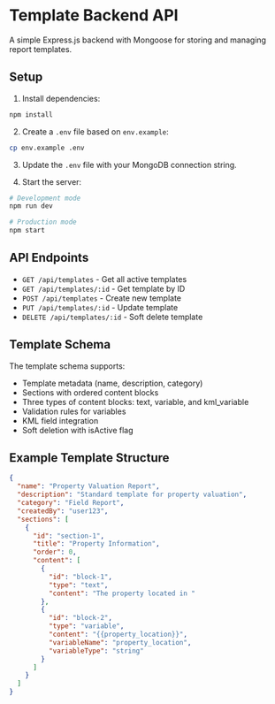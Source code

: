 # Template Backend API

A simple Express.js backend with Mongoose for storing and managing report templates.

## Setup

1. Install dependencies:
```bash
npm install
```

2. Create a `.env` file based on `env.example`:
```bash
cp env.example .env
```

3. Update the `.env` file with your MongoDB connection string.

4. Start the server:
```bash
# Development mode
npm run dev

# Production mode
npm start
```

## API Endpoints

- `GET /api/templates` - Get all active templates
- `GET /api/templates/:id` - Get template by ID
- `POST /api/templates` - Create new template
- `PUT /api/templates/:id` - Update template
- `DELETE /api/templates/:id` - Soft delete template

## Template Schema

The template schema supports:
- Template metadata (name, description, category)
- Sections with ordered content blocks
- Three types of content blocks: text, variable, and kml_variable
- Validation rules for variables
- KML field integration
- Soft deletion with isActive flag

## Example Template Structure

```json
{
  "name": "Property Valuation Report",
  "description": "Standard template for property valuation",
  "category": "Field Report",
  "createdBy": "user123",
  "sections": [
    {
      "id": "section-1",
      "title": "Property Information",
      "order": 0,
      "content": [
        {
          "id": "block-1",
          "type": "text",
          "content": "The property located in "
        },
        {
          "id": "block-2",
          "type": "variable",
          "content": "{{property_location}}",
          "variableName": "property_location",
          "variableType": "string"
        }
      ]
    }
  ]
}
``` 
